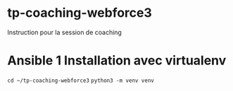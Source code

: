 # tp-coaching-webforce3
Instruction pour la session de coaching
# Ansible 1  Installation avec virtualenv
`cd ~/tp-coaching-webforce3`
`python3 -m venv venv`
